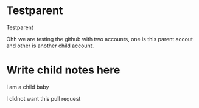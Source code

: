 # Testparent
Testparent



Ohh we are testing the github with two accounts, one is this parent accout and other is another child account.

Write child notes here
===================================================================
I am a child baby

I didnot want this pull request
